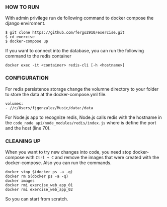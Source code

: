 ### HOW TO RUN
With admin privilege run de following command to docker compose the django enviroment.
```
$ git clone https://github.com/fergo2910/exercise.git
$ cd exercise
$ docker-compose up
```
If you want to connect into the database, you can run the following command to the redis container
```
docker exec -it <container> redis-cli [-h <hostname>]
```

### CONFIGURATION
For redis persistence storage change the volumne directory to your folder to store the data at the docker-compose.yml file.
```
volumes:
- //c/Users/fjgonzalez/Music/data:/data
```
For Node.js app to recognize redis, Node.js calls redis with the hostname in the  `code_node_api/node_modules/redis/index.js` where is define the port and the host (line 70).

### CLEANING UP
When you want to try new changes into code, you need stop docker-compose with `Ctrl + C` and remove the images that were created with the docker-compose.
Also you can run the commands.
```
docker stop $(docker ps -a -q)
docker rm $(docker ps -a -q)
docker images
docker rmi exercise_web_app_01
docker rmi exercise_web_app_02
```
So you can start from scratch.
